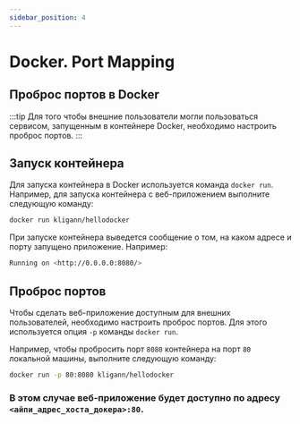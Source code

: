 ```yaml
---
sidebar_position: 4
---
```


# Docker. Port Mapping

## Проброс портов в Docker
:::tip
Для того чтобы внешние пользователи могли пользоваться сервисом, запущенным в контейнере Docker, необходимо настроить проброс портов.
:::

## Запуск контейнера

Для запуска контейнера в Docker используется команда `docker run`. Например, для запуска контейнера с веб-приложением выполните следующую команду:

```bash
docker run kligann/hellodocker
```

При запуске контейнера выведется сообщение о том, на каком адресе и порту запущено приложение. Например:

```bash
Running on <http://0.0.0.0:8080/>
```

## Проброс портов

Чтобы сделать веб-приложение доступным для внешних пользователей, необходимо настроить проброс портов. Для этого используется опция `-p` команды `docker run`.

Например, чтобы пробросить порт `8080` контейнера на порт `80` локальной машины, выполните следующую команду:

```bash
docker run -p 80:8080 kligann/hellodocker
```
### В этом случае веб-приложение будет доступно по адресу `<айпи_адрес_хоста_докера>:80`.